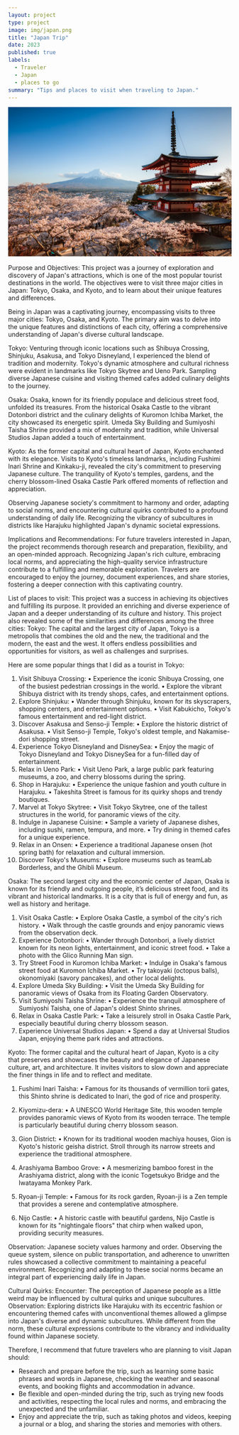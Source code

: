 ```yaml
---
layout: project
type: project
image: img/japan.png
title: "Japan Trip"
date: 2023
published: true
labels:
  - Traveler
  - Japan
  - places to go 
summary: "Tips and places to visit when traveling to Japan."
---
```


<img class="img-fluid" src="../img/japan.png">  

Purpose and Objectives:
This project was a journey of exploration and discovery of Japan's attractions, which is one of the most popular tourist destinations in the world. The objectives were to visit three major cities in Japan: Tokyo, Osaka, and Kyoto, and to learn about their unique features and differences.

Being in Japan was a captivating journey, encompassing visits to three major cities: Tokyo, Osaka, and Kyoto. The primary aim was to delve into the unique features and distinctions of each city, offering a comprehensive understanding of Japan's diverse cultural landscape.

Tokyo:
Venturing through iconic locations such as Shibuya Crossing, Shinjuku, Asakusa, and Tokyo Disneyland, I experienced the blend of tradition and modernity. Tokyo's dynamic atmosphere and cultural richness were evident in landmarks like Tokyo Skytree and Ueno Park. Sampling diverse Japanese cuisine and visiting themed cafes added culinary delights to the journey.

Osaka:
Osaka, known for its friendly populace and delicious street food, unfolded its treasures. From the historical Osaka Castle to the vibrant Dotonbori district and the culinary delights of Kuromon Ichiba Market, the city showcased its energetic spirit. Umeda Sky Building and Sumiyoshi Taisha Shrine provided a mix of modernity and tradition, while Universal Studios Japan added a touch of entertainment.

Kyoto:
As the former capital and cultural heart of Japan, Kyoto enchanted with its elegance. Visits to Kyoto's timeless landmarks, including Fushimi Inari Shrine and Kinkaku-ji, revealed the city's commitment to preserving Japanese culture. The tranquility of Kyoto's temples, gardens, and the cherry blossom-lined Osaka Castle Park offered moments of reflection and appreciation.

Observing Japanese society's commitment to harmony and order, adapting to social norms, and encountering cultural quirks contributed to a profound understanding of daily life. Recognizing the vibrancy of subcultures in districts like Harajuku highlighted Japan's dynamic societal expressions.

Implications and Recommendations:
For future travelers interested in Japan, the project recommends thorough research and preparation, flexibility, and an open-minded approach. Recognizing Japan's rich culture, embracing local norms, and appreciating the high-quality service infrastructure contribute to a fulfilling and memorable exploration. Travelers are encouraged to enjoy the journey, document experiences, and share stories, fostering a deeper connection with this captivating country.

List of places to visit:
This project was a success in achieving its objectives and fulfilling its purpose. It provided an enriching and diverse experience of Japan and a deeper understanding of its culture and history. This project also revealed some of the similarities and differences among the three cities:
Tokyo: The capital and the largest city of Japan, Tokyo is a metropolis that combines the old and the new, the traditional and the modern, the east and the west. It offers endless possibilities and opportunities for visitors, as well as challenges and surprises.

Here are some popular things that I did as a tourist in Tokyo:
1.	Visit Shibuya Crossing:
•	Experience the iconic Shibuya Crossing, one of the busiest pedestrian crossings in the world.
•	Explore the vibrant Shibuya district with its trendy shops, cafes, and entertainment options.
2.	Explore Shinjuku:
•	Wander through Shinjuku, known for its skyscrapers, shopping centers, and entertainment options.
•	Visit Kabukicho, Tokyo's famous entertainment and red-light district.
3.	Discover Asakusa and Senso-ji Temple:
•	Explore the historic district of Asakusa.
•	Visit Senso-ji Temple, Tokyo's oldest temple, and Nakamise-dori shopping street.
4.	Experience Tokyo Disneyland and DisneySea:
•	Enjoy the magic of Tokyo Disneyland and Tokyo DisneySea for a fun-filled day of entertainment.
5.	Relax in Ueno Park:
•	Visit Ueno Park, a large public park featuring museums, a zoo, and cherry blossoms during the spring.
6.	Shop in Harajuku:
•	Experience the unique fashion and youth culture in Harajuku.
•	Takeshita Street is famous for its quirky shops and trendy boutiques.
7.	Marvel at Tokyo Skytree:
•	Visit Tokyo Skytree, one of the tallest structures in the world, for panoramic views of the city.
8.	Indulge in Japanese Cuisine:
•	Sample a variety of Japanese dishes, including sushi, ramen, tempura, and more.
•	Try dining in themed cafes for a unique experience.
9.	Relax in an Onsen:
•	Experience a traditional Japanese onsen (hot spring bath) for relaxation and cultural immersion.
10.	Discover Tokyo's Museums:
•	Explore museums such as teamLab Borderless, and the Ghibli Museum.

Osaka: The second largest city and the economic center of Japan, Osaka is known for its friendly and outgoing people, it’s delicious street food, and its vibrant and historical landmarks. It is a city that is full of energy and fun, as well as history and heritage.

1.	Visit Osaka Castle:
•	Explore Osaka Castle, a symbol of the city's rich history.
•	Walk through the castle grounds and enjoy panoramic views from the observation deck.
2.	Experience Dotonbori:
•	Wander through Dotonbori, a lively district known for its neon lights, entertainment, and iconic street food.
•	Take a photo with the Glico Running Man sign.
3.	Try Street Food in Kuromon Ichiba Market:
•	Indulge in Osaka's famous street food at Kuromon Ichiba Market.
•	Try takoyaki (octopus balls), okonomiyaki (savory pancakes), and other local delights.
4.	Explore Umeda Sky Building:
•	Visit the Umeda Sky Building for panoramic views of Osaka from its Floating Garden Observatory.
5.	Visit Sumiyoshi Taisha Shrine:
•	Experience the tranquil atmosphere of Sumiyoshi Taisha, one of Japan's oldest Shinto shrines.
6.	Relax in Osaka Castle Park:
•	Take a leisurely stroll in Osaka Castle Park, especially beautiful during cherry blossom season.
7.	Experience Universal Studios Japan:
•	Spend a day at Universal Studios Japan, enjoying theme park rides and attractions.

Kyoto: The former capital and the cultural heart of Japan, Kyoto is a city that preserves and showcases the beauty and elegance of Japanese culture, art, and architecture. It invites visitors to slow down and appreciate the finer things in life and to reflect and meditate.

1. Fushimi Inari Taisha:
• Famous for its thousands of vermillion torii gates, this Shinto shrine is dedicated to Inari, the god of rice and prosperity.

2. Kiyomizu-dera: 
• A UNESCO World Heritage Site, this wooden temple provides panoramic views of Kyoto from its wooden terrace. The temple is particularly beautiful during cherry blossom season.

3. Gion District:
• Known for its traditional wooden machiya houses, Gion is Kyoto's historic geisha district. Stroll through its narrow streets and experience the traditional atmosphere.

4. Arashiyama Bamboo Grove:
• A mesmerizing bamboo forest in the Arashiyama district, along with the iconic Togetsukyo Bridge and the Iwatayama Monkey Park.

5. Ryoan-ji Temple: 
• Famous for its rock garden, Ryoan-ji is a Zen temple that provides a serene and contemplative atmosphere.

6. Nijo Castle:
• A historic castle with beautiful gardens, Nijo Castle is known for its "nightingale floors" that chirp when walked upon, providing security measures.

Observation: Japanese society values harmony and order. Observing the queue system, silence on public transportation, and adherence to unwritten rules showcased a collective commitment to maintaining a peaceful environment. Recognizing and adapting to these social norms became an integral part of experiencing daily life in Japan.

Cultural Quirks:
Encounter: The perception of Japanese people as a little weird may be influenced by cultural quirks and unique subcultures.
Observation: Exploring districts like Harajuku with its eccentric fashion or encountering themed cafes with unconventional themes allowed a glimpse into Japan's diverse and dynamic subcultures. While different from the norm, these cultural expressions contribute to the vibrancy and individuality found within Japanese society.

Therefore, I recommend that future travelers who are planning to visit Japan should:
-	Research and prepare before the trip, such as learning some basic phrases and words in Japanese, checking the weather and seasonal events, and booking flights and accommodation in advance.
-	Be flexible and open-minded during the trip, such as trying new foods and activities, respecting the local rules and norms, and embracing the unexpected and the unfamiliar.
-	Enjoy and appreciate the trip, such as taking photos and videos, keeping a journal or a blog, and sharing the stories and memories with others.
